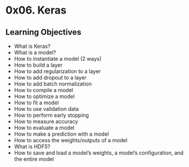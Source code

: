 # 0x06. Keras

## Learning Objectives

* What is Keras?
* What is a model?
* How to instantiate a model (2 ways)
* How to build a layer
* How to add regularization to a layer
* How to add dropout to a layer
* How to add batch normalization
* How to compile a model
* How to optimize a model
* How to fit a model
* How to use validation data
* How to perform early stopping
* How to measure accuracy
* How to evaluate a model
* How to make a prediction with a model
* How to access the weights/outputs of a model
* What is HDF5?
* How to save and load a model’s weights, a model’s configuration, and the entire model
